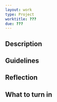 ```yaml
---
layout: work
type: Project
worktitle: ???
due: ???
---
```


Description
-----------

Guidelines
----------

Reflection
----------

What to turn in
---------------
